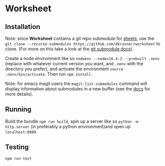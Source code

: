 # Worksheet

## Installation

Note: since __Worksheet__ contains a git repo submodule for [sheets](https://github.com/darth-cheney/ap-sheet), use the `git clone --recurse-submodules https://github.com/dkrasner/worksheet` to clone. (For more on this take a look at the [git submodule docs](https://git-scm.com/book/en/v2/Git-Tools-Submodules)).

Create a node environment like so `nodeenv --node=16.4.2 --prebuilt .nenv` (replace with whatever current version you want, and `.nenv` with the directory you prefer), and activate the environment `source .nenv/bin/activate`. Then run `npm install`.

Note: for emacs magit users the `magit-list-submodules` command will display information about submodules in a new buffer (see the [docs](https://magit.vc/manual/magit/Listing-Submodules.html) for more details). 

## Running

Build the bundle `npm run build`, spin up a server like so `python -m http.server` (in preferably a python environment)and open up `localhost:8000`.

## Testing

`npm run test`



